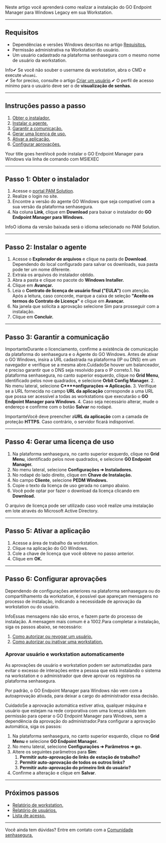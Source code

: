 Neste artigo você aprenderá como realizar a instalação do GO Endpoint Manager para Windows Legacy em sua Workstation.



---

## Requisitos

* Dependências e versões Windows descritas no artigo [Requisitos.](/v3-33/docs/pt/go-endpoint-manager-windows-requirements)
* Permissão administrativa na Workstation do usuário.
* Um usuário cadastrado na plataforma senhasegura com o mesmo nome de usuário da workstation.

Info✔ Se você não souber o username da workstation, abra o CMD e execute `whoami`.  
✔ Se for preciso, consulte o artigo [Criar um usuário](/v3-33/docs/pt/user-management-add-system-administrator).✔ O perfil de acesso mínimo para o usuário deve ser o de **visualização de senhas.**

---

## Instruções passo a passo

1. [Obter o instalador.](/v3-33/docs/pt/go-endpoint-manager-windows-install-legacy#passo-1-obter-o-instalador)
2. [Instalar o agente.](/v3-33/docs/pt/go-endpoint-manager-windows-install-legacy#passo-2-instalar-o-agente)
3. [Garantir a comunicação.](/v3-33/docs/pt/go-endpoint-manager-windows-install-legacy#passo-3-garantir-a-comunica%C3%A7%C3%A3o)
4. [Gerar uma licença de uso.](/v3-33/docs/pt/go-endpoint-manager-windows-install-legacy#passo-4-gerar-uma-licen%C3%A7a-de-uso)
5. [Ativar a aplicação.](/v3-33/docs/pt/go-endpoint-manager-windows-install-legacy#passo-5-ativar-a-aplica%C3%A7%C3%A3o)
6. [Configurar aprovações.](/v3-33/docs/pt/go-endpoint-manager-windows-install-legacy#passo-6-configurar-aprova%C3%A7%C3%B5es)

Your title goes hereVocê pode instalar o GO Endpoint Manager para Windows via linha de comando com MSIEXEC  


  




---

## Passo 1: Obter o instalador

1. Acesse o [portal PAM Solution](https://suporte.senhasegura.com.br/pt/support/login).
2. Realize o login no site.
3. Encontre a versão do agente GO Windows que seja compatível com a sua versão da plataforma senhasegura.
4. Na coluna **Link**, clique em **Download** para baixar o instalador do **GO Endpoint Manager para Windows.**

InfoO idioma da versão baixada será o idioma selecionado no PAM Solution.  




---

## Passo 2: Instalar o agente

1. Acesse o **Explorador de arquivos** e clique na pasta de **Download**. Dependendo do local configurado para salvar os downloads, sua pasta pode ter um nome diferente.
2. Extraia os arquivos do instalador obtido.
3. Abra a pasta e clique no pacote do **Windows Installer.**
4. Clique em **Avançar.**
5. Leia o **Contrato de licença de usuário final ("EULA")** com atenção. Após a leitura, caso concorde, marque a caixa de seleção **"Aceito os termos do Contrato de Licença"** e clique em **Avançar.**
6. Na janela que solicita a aprovação selecione Sim para prosseguir com a instalação.
7. Clique em **Concluir.**



---

## Passo 3: Garantir a comunicação

ImportanteDurante o licenciamento, confirme a existência de comunicação da plataforma do senhasegura e o Agente do GO Windows. Antes de ativar o GO Windows, insira a URL cadastrada na plataforma (IP ou DNS) em um navegador e verifique se a mesma abre.CuidadoSe houver um balanceador, é preciso garantir que o DNS seja resolvido para o IP correto.1. Na plataforma senhasegura, no canto superior esquerdo, clique no **Grid Menu**, identificado pelos nove quadrados, e selecione **Orbit Config Manager.**
2. No menu lateral, selecione **C****onfigurações ➔ Aplicação.**
3. Verifique se a URL fornecida no campo **URL da aplicação** corresponde a uma URL que possa ser acessível a todas as workstations que executarão o **GO Endpoint Manager para Windows**.
4. Caso seja necessário alterar, mude o endereço e confirme com o botão **Salvar** no rodapé.

ImportanteVocê deve preencher a**URL da aplicação** com a camada de proteção **HTTPS**. Caso contrário, o servidor ficará indisponível.

---

## Passo 4: Gerar uma licença de uso

1. Na plataforma senhasegura, no canto superior esquerdo, clique no **Grid Menu**, identificado pelos nove quadrados, e selecione **GO Endpoint Manager.**
2. No menu lateral, selecione **Configurações ➔ Instaladores.**
3. No rodapé do lado direito, clique em **Chave de Instalação.**
4. No campo **Cliente**, selecione **PEDM Windows.**
5. Copie o texto da licença de uso gerada no campo abaixo.
6. Você pode optar por fazer o download da licença clicando em **Download.**

O arquivo de licença pode ser utilizado caso você realize uma instalação em lote através do Microsoft Active Directory.



---

## Passo 5: Ativar a aplicação

1. Acesse a área de trabalho da workstation.
2. Clique na aplicação do GO Windows.
3. Cole a chave de licença que você obteve no passo anterior.
4. Clique em **OK.**



---

## Passo 6: Configurar aprovações

Dependendo de configurações anteriores na plataforma senhasegura ou do compartilhamento da workstation, é possível que apareçam mensagens no processo de instalação, indicando a necessidade de aprovação da workstation ou do usuário.

InfoEssas mensagens não são erros, e fazem parte do processo de instalação. A mensagem mais comum é a 1002\.Para completar a instalação, siga os passos abaixo, se necessário:

1. [Como autorizar ou revogar um usuário.](/v3-33/docs/pt/go-endpoint-manager-how-to-authorize-or-revoke-a-user)
2. [Como autorizar ou inativar uma workstation.](/v3-33/docs/pt/go-endpoint-manager-how-to-authorize-or-inactivate-a-workstation)

### Aprovar usuário e workstation automaticamente

As aprovações de usuário e workstation podem ser automatizadas para evitar o excesso de interações entre a pessoa que está instalando o sistema na workstation e o administrador que deve aprovar os registros na plataforma senhasegura.

Por padrão, o GO Endpoint Manager para Windows não vem com a autoaprovação ativada, para deixar a cargo do administrador essa decisão. 

CuidadoSe a aprovação automática estiver ativa, qualquer máquina e usuário que estejam na rede corporativa com uma licença válida tem permissão para operar o GO Endpoint Manager para Windows, sem a dependência da aprovação do administrador.Para configurar a aprovação automática, siga os passos:

1. Na plataforma senhasegura, no canto superior esquerdo, clique no **Grid Menu** e selecione **GO Endpoint Manager.**
2. No menu lateral, selecione **Configurações ➔ Parâmetros ➔ go.**
3. Altere os seguintes parâmetros para **Sim**:
	1. **Permitir auto\-aprovação de links de estação de trabalho?**
	2. **Permitir auto\-aprovação de todos os outros links?**
	3. **Permitir auto\-aprovação do primeiro link do usuário?**
4. Confirme a alteração e clique em **Salvar**.



---

## Próximos passos

* [Relatório de workstation.](/v3-33/docs/pt/go-endpoint-manager-workstations)
* [Relatório de usuários.](/v3-33/docs/pt/go-endpoint-manager-users)
* [Lista de acesso.](/v3-33/docs/pt/go-endpoint-manager-windows-application-access-lists-1)



---

Você ainda tem dúvidas? Entre em contato com a [Comunidade senhasegura.](https://community.senhasegura.io/)

